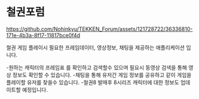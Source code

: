 # 철권포럼

https://github.com/Nohinkyu/TEKKEN_Forum/assets/121728722/36336810-171e-4b3a-8f17-11817bce0f4d

철권 게임 플레이시 필요한 프레임데이터, 영상정보, 채팅을 제공하는 애플리케이션 입니다.

-원하는 캐릭터의 프레임표 를 확인하고 검색할수 있으며 필요시 동영상 검색을 통해 영상 정보도 확인할 수 있습니다.
-채팅을 통해 유저간 게임 정보를 공유하고 같이 게임을 플레이할 유저를 찾을수 있습니다.
-철권8 발매후 8시리즈 캐릭터에 대한 정보도 업데이트할 예정입니다.

